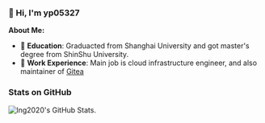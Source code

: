 ### 👋 Hi, I'm yp05327

**About Me:**

- 📘 **Education**: Graduacted from Shanghai University and got master's degree from ShinShu University.
- 🔧 **Work Experience**: Main job is cloud infrastructure engineer, and also maintainer of [Gitea](https://gitea.com/)

### Stats on GitHub

<picture>
  <source media="(prefers-color-scheme: dark)" srcset="https://github-readme-stats-gray-eta-55.vercel.app/api?username=yp05327&show_icons=true&theme=dark&border_color=30363d">
  <img alt="lng2020's GitHub Stats." src="https://github-readme-stats-gray-eta-55.vercel.app/api?username=yp05327&show_icons=true&theme=default">
</picture>

